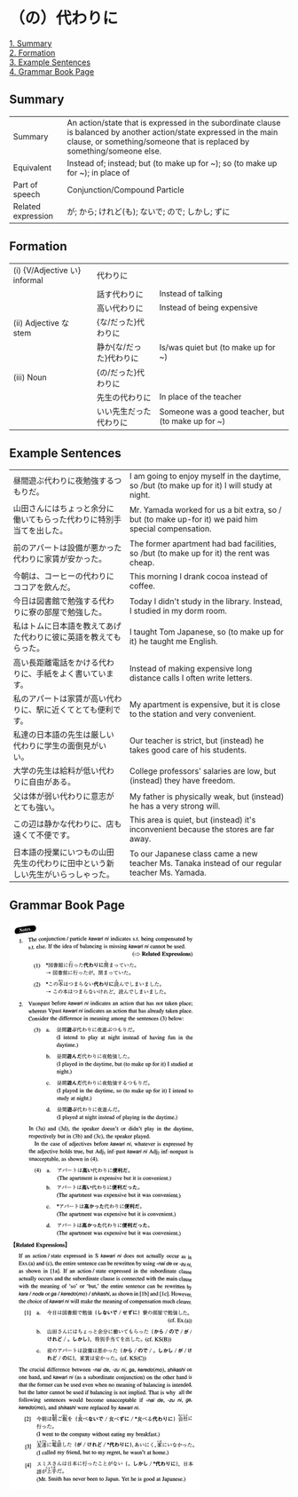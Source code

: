 # （の）代わりに

[1. Summary](#summary)<br>
[2. Formation](#formation)<br>
[3. Example Sentences](#example-sentences)<br>
[4. Grammar Book Page](#grammar-book-page)<br>


## Summary

<table><tr>   <td>Summary</td>   <td>An action/state that is expressed in the subordinate clause is balanced by another action/state expressed in the main clause, or something/someone that is replaced by something/someone else.</td></tr><tr>   <td>Equivalent</td>   <td>Instead of; instead; but (to make up for ~); so (to make up for ~); in place of</td></tr><tr>   <td>Part of speech</td>   <td>Conjunction/Compound Particle</td></tr><tr>   <td>Related expression</td>   <td>が; から; けれど(も); ないで; ので; しかし; ずに</td></tr></table>

## Formation

<table class="table"> <tbody><tr class="tr head"> <td class="td"><span class="numbers">(i)</span> <span> <span class="bold">{V/Adjective い}    informal</span></span></td> <td class="td"><span class="concept">代わりに</span> </td> <td class="td"><span>&nbsp;</span></td> </tr> <tr class="tr"> <td class="td"><span>&nbsp;</span></td> <td class="td"><span>話す<span class="concept">代わりに</span></span> </td> <td class="td"><span>Instead of talking</span></td> </tr> <tr class="tr"> <td class="td"><span>&nbsp;</span></td> <td class="td"><span>高い<span class="concept">代わりに</span></span> </td> <td class="td"><span>Instead of being expensive</span></td> </tr> <tr class="tr head"> <td class="td"><span class="numbers">(ii)</span> <span> <span class="bold">Adjective な stem</span></span></td> <td class="td"><span>{<span class="concept">な</span>/<span class="concept">だった</span>}<span class="concept">代わりに</span></span></td> <td class="td"><span>&nbsp;</span></td> </tr> <tr class="tr"> <td class="td"><span>&nbsp;</span></td> <td class="td"><span>静か</span><span>{<span class="concept">な</span>/<span class="concept">だった</span>}<span class="concept">代わりに</span></span></td> <td class="td"><span>Is/was quiet but (to make up for ~)</span> </td> </tr> <tr class="tr head"> <td class="td"><span class="numbers">(iii)</span> <span> <span class="bold">Noun</span></span></td> <td class="td"><span>{<span class="concept">の</span>/<span class="concept">だった</span>}<span class="concept">代わりに</span></span></td> <td class="td"><span>&nbsp;</span></td> </tr> <tr class="tr"> <td class="td"><span>&nbsp;</span></td> <td class="td"><span>先生<span class="concept">の代わりに</span></span> </td> <td class="td"><span>In place of the teacher</span></td> </tr> <tr class="tr"> <td class="td"><span>&nbsp;</span></td> <td class="td"><span>いい先生<span class="concept">だった代わりに</span></span> </td> <td class="td"><span>Someone was a good teacher, but (to make up    for ~)</span> </td> </tr> </tbody></table>

## Example Sentences

<table><tr>   <td>昼間遊ぶ代わりに夜勉強するつもりだ。</td>   <td>I am going to enjoy myself in the daytime, so /but (to make up for it) I will study at night.</td></tr><tr>   <td>山田さんにはちょっと余分に働いてもらった代わりに特別手当てを出した。</td>   <td>Mr. Yamada worked for us a bit extra, so / but (to make up-for it) we paid him special compensation.</td></tr><tr>   <td>前のアパートは設備が悪かった代わりに家賃が安かった。</td>   <td>The former apartment had bad facilities, so /but (to make up for it) the rent was cheap.</td></tr><tr>   <td>今朝は、コーヒーの代わりにココアを飲んだ。</td>   <td>This morning I drank cocoa instead of coffee.</td></tr><tr>   <td>今日は図書館で勉強する代わりに寮の部屋で勉強した。</td>   <td>Today I didn't study in the library. Instead, I studied in my dorm room.</td></tr><tr>   <td>私はトムに日本語を教えてあげた代わりに彼に英語を教えてもらった。</td>   <td>I taught Tom Japanese, so (to make up for it) he taught me English.</td></tr><tr>   <td>高い長距離電話をかける代わりに、手紙をよく書いています。</td>   <td>Instead of making expensive long distance calls I often write letters.</td></tr><tr>   <td>私のアパートは家賃が高い代わりに、駅に近くてとても便利です。</td>   <td>My apartment is expensive, but it is close to the station and very convenient.</td></tr><tr>   <td>私達の日本語の先生は厳しい代わりに学生の面倒見がいい。</td>   <td>Our teacher is strict, but (instead) he takes good care of his students.</td></tr><tr>   <td>大学の先生は給料が低い代わりに自由がある。</td>   <td>College professors' salaries are low, but (instead) they have freedom.</td></tr><tr>   <td>父は体が弱い代わりに意志がとても強い。</td>   <td>My father is physically weak, but (instead) he has a very strong will.</td></tr><tr>   <td>この辺は静かな代わりに、店も遠くて不便です。</td>   <td>This area is quiet, but (instead) it's inconvenient because the stores are far away.</td></tr><tr>   <td>日本語の授業にいつもの山田先生の代わりに田中という新しい先生がいらっしゃった。</td>   <td>To our Japanese class came a new teacher Ms. Tanaka instead of our regular teacher Ms. Yamada.</td></tr></table>

## Grammar Book Page

![](../img/Intermediate(の)代わりに.png)

